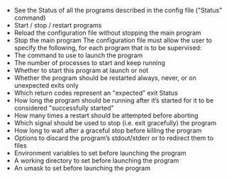 - See the Status of all the programs described in the config file ("Status" command)
- Start / stop / restart programs
- Reload the configuration file without stopping the main program
- Stop the main program
The configuration file must allow the user to specify the following, for each program that is to be supervised:
- The command to use to launch the program
- The number of processes to start and keep running
- Whether to start this program at launch or not
- Whether the program should be restarted always, never, or on unexpected exits only
- Which return codes represent an "expected" exit Status
- How long the program should be running after it’s started for it to be considered "successfully started"
- How many times a restart should be attempted before aborting
- Which signal should be used to stop (i.e. exit gracefully) the program
- How long to wait after a graceful stop before killing the program
- Options to discard the program’s stdout/stderr or to redirect them to files
- Environment variables to set before launching the program
- A working directory to set before launching the program
- An umask to set before launching the program